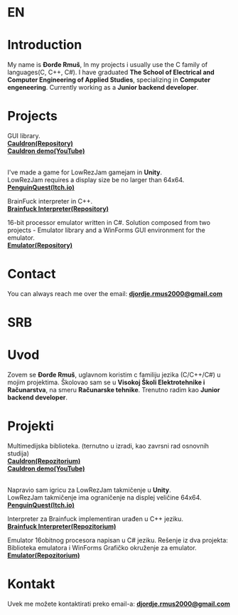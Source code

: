 # EN<br/>
# Introduction<br/>
My name is **Đorđe Rmuš**, In my projects i usually use the C family of languages(C, C++, C#). I have graduated **The School of Electrical and Computer Engineering of Applied Studies**, specializing in **Computer engeneering**. Currently working as a **Junior backend developer**.
# Projects<br/>
GUI library.</br>
**[Cauldron(Repository)](https://github.com/djordjermus/Cauldron)**<br/>
**[Cauldron demo(YouTube)](https://www.youtube.com/playlist?list=PLVgq-T35xBASb_XwtzSRuessCG5BU2ZE2)**<br/><br/>

I've made a game for LowRezJam gamejam in **Unity**.<br/>
LowRezJam requires a display size be no larger than 64x64.<br/>
**[PenguinQuest(Itch.io)](https://djordjermus.itch.io/penguin-quest)**<br/>

BrainFuck interpreter in C++.<br/>
**[Brainfuck Interpreter(Repository)](https://github.com/djordjermus/BFInterpreter)**<br/>

16-bit processor emulator written in C#. Solution composed from two projects - Emulator library and a WinForms GUI environment for the emulator.<br/>
**[Emulator(Repository)](https://github.com/djordjermus/Emulator)**

# Contact<br/>
You can always reach me over the email: **djordje.rmus2000@gmail.com**

# SRB<br/>
# Uvod<br/>
Zovem se **Đorđe Rmuš**, uglavnom koristim c familiju jezika (C/C++/C#) u mojim projektima. Školovao sam se u **Visokoj Školi Elektrotehnike i Računarstva**, na smeru **Računarske tehnike**. Trenutno radim kao **Junior backend developer**.
# Projekti<br/>
Multimedijska biblioteka. (ternutno u izradi, kao zavrsni rad osnovnih studija)<br/>
**[Cauldron(Repozitorium)](https://github.com/djordjermus/Cauldron)**<br/>
**[Cauldron demo(YouTube)](https://www.youtube.com/playlist?list=PLVgq-T35xBASb_XwtzSRuessCG5BU2ZE2)**<br/><br/>

Napravio sam igricu za LowRezJam takmičenje u **Unity**.<br/>
LowRezJam takmičenje ima ograničenje na displej veličine 64x64.<br/>
**[PenguinQuest(Itch.io)](https://djordjermus.itch.io/penguin-quest)**<br/>

Interpreter za Brainfuck implementiran urađen u C++ jeziku.<br/>
**[Brainfuck Interpreter(Repozitorium)](https://github.com/djordjermus/BFInterpreter)**<br/>

Emulator 16obitnog procesora napisan u C# jeziku. Rešenje iz dva projekta: Biblioteka emulatora i WinForms Grafičko okruženje za emulator.<br/>
**[Emulator(Repozitorium)](https://github.com/djordjermus/Emulator)**

# Kontakt<br/>
Uvek me možete kontaktirati preko email-a: **djordje.rmus2000@gmail.com**
